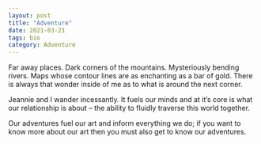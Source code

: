 ```yaml
---
layout: post
title: "Adventure" 
date: 2021-03-21 
tags: bio
category: Adventure 
---
```



Far away places. Dark corners of the mountains. Mysteriously bending rivers. Maps whose contour lines are as enchanting as a bar of gold. There is always that wonder inside of me as to what is around the next corner.

Jeannie and I wander incessantly. It fuels our minds and at it’s core is what our relationship is about – the ability to fluidly traverse this world together.

Our adventures fuel our art and inform everything we do; if you want to know more about our art then you must also get to know our adventures. 

